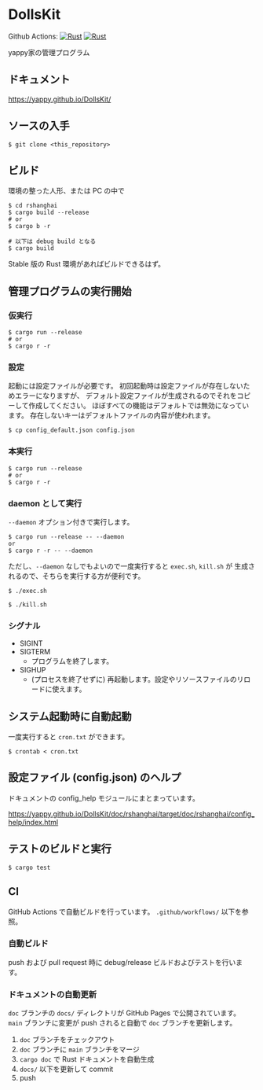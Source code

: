 # DollsKit
Github Actions:
[![Rust](https://github.com/yappy/DollsKit/actions/workflows/rust.yml/badge.svg)](https://github.com/yappy/DollsKit/actions/workflows/rust.yml)
[![Rust](https://github.com/yappy/DollsKit/actions/workflows/doc.yml/badge.svg)](https://github.com/yappy/DollsKit/actions/workflows/doc.yml)

yappy家の管理プログラム

## ドキュメント
https://yappy.github.io/DollsKit/

## ソースの入手
```
$ git clone <this_repository>
```

## ビルド
環境の整った人形、または PC の中で

```
$ cd rshanghai
$ cargo build --release
# or
$ cargo b -r

# 以下は debug build となる
$ cargo build
```

Stable 版の Rust 環境があればビルドできるはず。

## 管理プログラムの実行開始
### 仮実行
```
$ cargo run --release
# or 
$ cargo r -r
```

### 設定
起動には設定ファイルが必要です。
初回起動時は設定ファイルが存在しないためエラーになりますが、
デフォルト設定ファイルが生成されるのでそれをコピーして作成してください。
ほぼすべての機能はデフォルトでは無効になっています。
存在しないキーはデフォルトファイルの内容が使われます。
```
$ cp config_default.json config.json
```

### 本実行
```
$ cargo run --release
# or 
$ cargo r -r
```

### daemon として実行
`--daemon` オプション付きで実行します。
```
$ cargo run --release -- --daemon
or
$ cargo r -r -- --daemon
```

ただし、`--daemon` なしでもよいので一度実行すると `exec.sh`, `kill.sh` が
生成されるので、そちらを実行する方が便利です。
```
$ ./exec.sh

$ ./kill.sh
```

### シグナル
* SIGINT
* SIGTERM
  * プログラムを終了します。
* SIGHUP
  * (プロセスを終了せずに) 再起動します。設定やリソースファイルのリロードに使えます。

## システム起動時に自動起動
一度実行すると `cron.txt` ができます。
```
$ crontab < cron.txt
```

## 設定ファイル (config.json) のヘルプ
ドキュメントの config_help モジュールにまとまっています。

https://yappy.github.io/DollsKit/doc/rshanghai/target/doc/rshanghai/config_help/index.html

## テストのビルドと実行
```
$ cargo test
```

## CI
GitHub Actions で自動ビルドを行っています。
`.github/workflows/` 以下を参照。

### 自動ビルド
push および pull request 時に debug/release ビルドおよびテストを行います。

### ドキュメントの自動更新
`doc` ブランチの `docs/` ディレクトリが GitHub Pages で公開されています。
`main` ブランチに変更が push されると自動で `doc` ブランチを更新します。

1. `doc` ブランチをチェックアウト
1. `doc` ブランチに `main` ブランチをマージ
1. `cargo doc` で Rust ドキュメントを自動生成
1. `docs/` 以下を更新して commit
1. push
